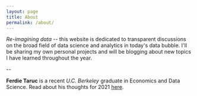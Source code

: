 ```yaml
---
layout: page
title: About
permalink: /about/
---
```


*Re-imagining data* -- this website is dedicated to transparent discussions on the broad field of data science and analytics in today's data bubble. I'll be sharing my own personal projects and will be blogging about new topics I have learned throughout the year.

--

**Ferdie Taruc** is a recent *U.C. Berkeley* graduate in Economics and Data Science. Read about his thoughts for 2021 [here](https://ferdie.org/2021/01/09/thoughts-into-new-year/).

